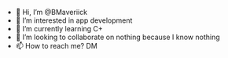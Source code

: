 - 👋 Hi, I’m @BMaveriick
- 👀 I’m interested in app development
- 🌱 I’m currently learning C+
- 💞️ I’m looking to collaborate on nothing because I know nothing
- 📫 How to reach me? DM

<!---
BMaveriick/BMaveriick is a ✨ special ✨ repository because its `README.md` (this file) appears on your GitHub profile.
You can click the Preview link to take a look at your changes.
--->
